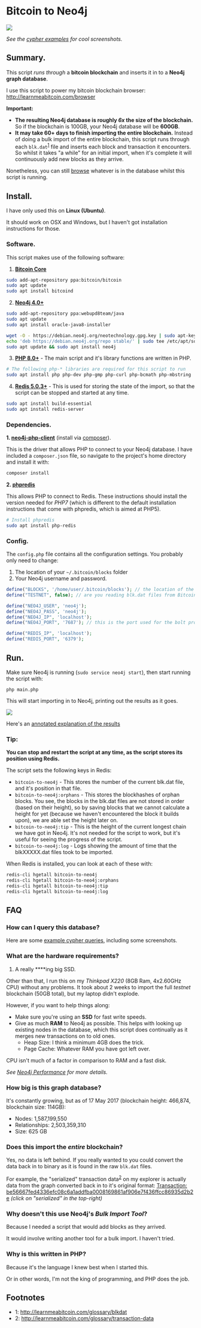 # Bitcoin to Neo4j

![](docs/images/splash.png)

_See the [cypher examples](docs/cypher.md) for cool screenshots._

## Summary.

This script _runs through_ a **bitcoin blockchain** and inserts it in to a **Neo4j graph database**.

I use this script to power my bitcoin blockchain browser: <http://learnmeabitcoin.com/browser> 

**Important:**

* **The resulting Neo4j database is roughly _6x_ the size of the blockchain.** So if the blockchain is 100GB, your Neo4j database will be **600GB**.
* **It may take 60+ days to finish importing the entire blockchain.** Instead of doing a bulk import of the entire blockchain, this script runs through each `blk.dat`<sup>[1](#blkdat)</sup> file and inserts each block and transaction it encounters. So whilst it takes "a while" for an initial import, when it's complete it will continuously add new blocks as they arrive.

Nonetheless, you can still [browse](docs/cypher.md) whatever is in the database whilst this script is running.

## Install.

I have only used this on **Linux (Ubuntu)**.

It should work on OSX and Windows, but I haven't got installation instructions for those.

### Software.

This script makes use of the following software: 

1. **[Bitcoin Core](https://bitcoin.org/en/download)**

```bash
sudo add-apt-repository ppa:bitcoin/bitcoin
sudo apt update
sudo apt install bitcoind
```

2. **[Neo4j 4.0+](https://neo4j.com/)**

```bash
sudo add-apt-repository ppa:webupd8team/java
sudo apt update
sudo apt install oracle-java8-installer

wget -O - https://debian.neo4j.org/neotechnology.gpg.key | sudo apt-key add -
echo 'deb https://debian.neo4j.org/repo stable/' | sudo tee /etc/apt/sources.list.d/neo4j.list
sudo apt update && sudo apt install neo4j
```

3. **[PHP 8.0+](http://php.net/)** - The main script and it's library functions are written in PHP.

```bash
# The following php-* libraries are required for this script to run
sudo apt install php php-dev php-gmp php-curl php-bcmath php-mbstring
```

4. **[Redis 5.0.3+](https://redis.io/)** - This is used for storing the state of the import, so that the script can be stopped and started at any time.

```bash
sudo apt install build-essential
sudo apt install redis-server
```

### Dependencies.

**1. [neo4j-php-client](https://github.com/neo4j-php/neo4j-php-client)** (install via [composer](https://getcomposer.org/doc/00-intro.md)).

This is the driver that allows PHP to connect to your Neo4j database. I have included a `composer.json` file, so navigate to the project's home directory and install it with:

```bash
composer install
```

**2. [phpredis](https://github.com/phpredis/phpredis)**

This allows PHP to connect to Redis. These instructions should install the version needed for _PHP7_ (which is different to the default installation instructions that come with phpredis, which is aimed at PHP5).

```bash
# Install phpredis
sudo apt install php-redis
```

### Config.

The `config.php` file contains all the configuration settings. You probably only need to change:

1. The location of your `~/.bitcoin/blocks` folder 
2. Your Neo4j username and password.

```php
define("BLOCKS", '/home/user/.bitcoin/blocks'); // the location of the blk.dat files you want to read
define("TESTNET", false); // are you reading blk.dat files from Bitcoin's testnet?

define("NEO4J_USER", 'neo4j');
define("NEO4J_PASS", 'neo4j');
define("NEO4J_IP", 'localhost');    
define("NEO4J_PORT", '7687'); // this is the port used for the bolt protocol

define("REDIS_IP", 'localhost');    
define("REDIS_PORT", '6379');

```

## Run.

Make sure Neo4j is running (`sudo service neo4j start`), then start running the script with:

```
php main.php
```

This will start importing in to Neo4j, printing out the results as it goes.

[![](docs/images/stdout-resized.gif)](docs/images/stdout.gif)

Here's an [annotated explanation of the results](docs/images/stdout-explained.png)

### Tip:

**You can stop and restart the script at any time, as the script stores its position using Redis.**

The script sets the following keys in Redis:

* `bitcoin-to-neo4j` - This stores the number of the current blk.dat file, and it's position in that file.
* `bitcoin-to-neo4j:orphans` - This stores the blockhashes of orphan blocks. You see, the blocks in the blk.dat files are not stored in order (based on their height), so by saving blocks that we cannot calculate a height for yet (because we haven't encountered the block it builds upon), we are able set the height later on.
* `bitcoin-to-neo4j:tip` - This is the height of the current longest chain we have got in Neo4j. It's not needed for the script to work, but it's useful for seeing the progress of the script.
* `bitcoin-to-neo4j:log` - Logs showing the amount of time that the blkXXXXX.dat files took to be imported.

When Redis is installed, you can look at each of these with:

```bash
redis-cli hgetall bitcoin-to-neo4j
redis-cli hgetall bitcoin-to-neo4j:orphans
redis-cli hgetall bitcoin-to-neo4j:tip
redis-cli hgetall bitcoin-to-neo4j:log
```

## FAQ

### How can I query this database?

Here are some [example cypher queries](docs/cypher.md), including some screenshots.

### What are the hardware requirements?

1. A really ****ing big SSD.

Other than that, I run this on my _Thinkpad X220_ (8GB Ram, 4x2.60GHz CPU) without any problems. It took about 2 weeks to import the full _testnet_ blockchain (50GB total), but my laptop didn't explode.

However, if you want to help things along:

* Make sure you're using an **SSD** for fast write speeds.
* Give as much **RAM** to Neo4j as possible. This helps with looking up existing nodes in the database, which this script does continually as it merges new transactions on to old ones.
    * Heap Size: I think a minimum 4GB does the trick.
    * Page Cache: Whatever RAM you have got left over.

CPU isn't much of a factor in comparison to RAM and a fast disk.

_See [Neo4j Performance](http://neo4j.com/docs/operations-manual/current/performance/) for more details._

### How big is this graph database?

It's constantly growing, but as of 17 May 2017 (blockchain height: 466,874, blockchain size: 114GB):

* Nodes: 1,587,199,550 
* Relationships: 2,503,359,310
* Size: 625 GB

### Does this import the _entire_ blockchain?

Yes, no data is left behind. If you really wanted to you could convert the data back in to binary as it is found in the raw `blk.dat` files.

For example, the "serialized" transaction data<sup>[2](#transaction-data)</sup>  on my explorer is actually data from the graph converted back in to it's original format: [Transaction: be56667fed4336efc08c6a1addfba0008169861af906e7f436ffcc86935d2b2e](http://learnmeabitcoin.com/browser/transaction/be56667fed4336efc08c6a1addfba0008169861af906e7f436ffcc86935d2b2e) _(click on "serialized" in the top-right)_

### Why doesn't this use Neo4j's _Bulk Import Tool_?

Because I needed a script that would add blocks as they arrived.

It would involve writing another tool for a bulk import. I haven't tried.

### Why is this written in PHP?

Because it's the language I knew best when I started this.

Or in other words, I'm not the king of programming, and PHP does the job.

## Footnotes

* <a name="blkdat">1</a>: <http://learnmeabitcoin.com/glossary/blkdat>
* <a name="transaction-data">2</a>: <http://learnmeabitcoin.com/glossary/transaction-data>

